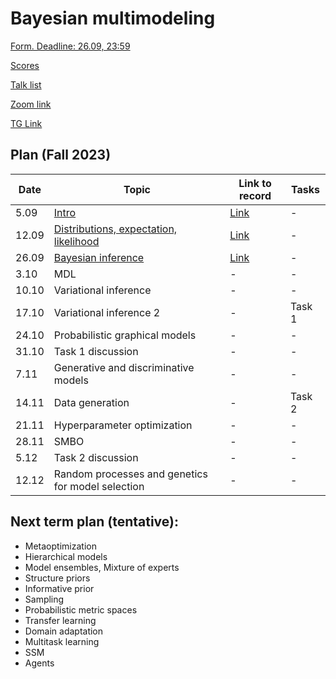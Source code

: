 # Bayesian multimodeling

[Form. Deadline: 26.09, 23:59](https://docs.google.com/forms/d/e/1FAIpQLSfEo6ObyW8XZ9Ok3KLXR4Iss3hpDU8j7vdh16aHWQj193Kfqg/viewform?usp=sf_link)

[Scores](eval.md)

[Talk list](talks.md)

[Zoom link](https://m1p.org/go_zoom2)

[TG Link](https://t.me/+YBDnIqjIZVNjMDQy)

## Plan (Fall 2023)
|Date|Topic|Link to record|Tasks|
| --- | --- | --- | --- |
| 5.09 |  [Intro](slides/slides_0_intro.pdf) | [Link](https://www.youtube.com/watch?v=DJ4QJih3baQ&list=PLk4h7dmY2eYHBhMFKmuAwtkI2xMKGwTrU&index=1) | - |
| 12.09 | [Distributions, expectation, likelihood](slides/slides_1_distributions.pdf) | [Link](https://www.youtube.com/watch?v=JjY9M-Oy2-o&list=PLk4h7dmY2eYHBhMFKmuAwtkI2xMKGwTrU&index=2) | - |
| 26.09 |  [Bayesian inference](slides/slides_2_inference.pdf)  | [Link](https://www.youtube.com/watch?v=ExJlBwRwUfk&list=PLk4h7dmY2eYHBhMFKmuAwtkI2xMKGwTrU&index=3) | - |
| 3.10 | MDL  | - | - |
| 10.10 |  Variational inference  | - | - | 
| 17.10 |  Variational inference 2  | - | Task 1 |
| 24.10 |   Probabilistic graphical models  | - | - |
| 31.10 |  Task 1 discussion | - | - |
| 7.11 | Generative and discriminative models | - | - |
| 14.11 | Data generation  | - | Task 2 |
| 21.11 |  Hyperparameter optimization | - | - |
| 28.11 | SMBO | - | - |
| 5.12 | Task 2 discussion | - | - |
| 12.12 | Random processes and genetics for model selection  | - | -|

## Next term plan (tentative):
* Metaoptimization
* Hierarchical models
* Model ensembles, Mixture of experts
* Structure priors
* Informative prior
* Sampling
* Probabilistic metric spaces
* Transfer learning
* Domain adaptation
* Multitask learning
* SSM
* Agents
